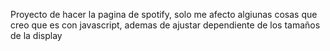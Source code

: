 Proyecto de hacer la pagina de spotify, solo me afecto algiunas cosas que creo que es con javascript, ademas de ajustar dependiente de los tamaños de la display
